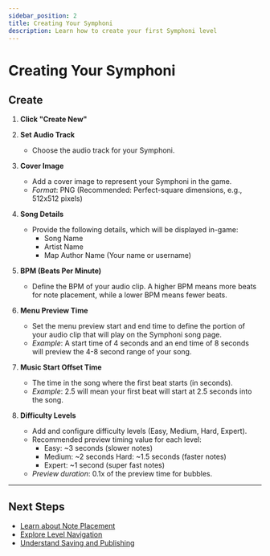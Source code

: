 ```yaml
---
sidebar_position: 2
title: Creating Your Symphoni
description: Learn how to create your first Symphoni level
---
```


# Creating Your Symphoni

## Create

1. **Click "Create New"**

2. **Set Audio Track**
   - Choose the audio track for your Symphoni.

3. **Cover Image**
   - Add a cover image to represent your Symphoni in the game.
   - *Format*: PNG (Recommended: Perfect-square dimensions, e.g., 512x512 pixels)

4. **Song Details**
   - Provide the following details, which will be displayed in-game:
     - Song Name
     - Artist Name
     - Map Author Name (Your name or username)

5. **BPM (Beats Per Minute)**
   - Define the BPM of your audio clip. A higher BPM means more beats for note placement, while a lower BPM means fewer beats.

6. **Menu Preview Time**
   - Set the menu preview start and end time to define the portion of your audio clip that will play on the Symphoni song page.
   - *Example*: A start time of 4 seconds and an end time of 8 seconds will preview the 4-8 second range of your song.

7. **Music Start Offset Time**
   - The time in the song where the first beat starts (in seconds).
   - *Example*: 2.5 will mean your first beat will start at 2.5 seconds into the song.

8. **Difficulty Levels**
   - Add and configure difficulty levels (Easy, Medium, Hard, Expert).
   - Recommended preview timing value for each level:
     - Easy: ~3 seconds (slower notes)
     - Medium: ~2 seconds Hard: ~1.5 seconds (faster notes)
     - Expert: ~1 second (super fast notes)
   - *Preview duration*: 0.1x of the preview time for bubbles.

---



## Next Steps
- [Learn about Note Placement](/docs/getting-started/note-placement)
- [Explore Level Navigation](/docs/getting-started/navigation)
- [Understand Saving and Publishing](/docs/getting-started/publishing) 